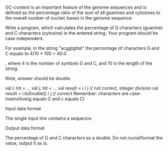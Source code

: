 GC-content is an important feature of the genome sequences and is defined as the percentage ratio of the sum of all guanines and cytosines to the overall number of nucleic bases in the genome sequence.

Write a program, which calculates the percentage of G characters (guanine) and C characters (cytosine) in the entered string. Your program should be case independent.

For example, in the string "acggtgttat" the percentage of characters G and C equals to 4/10 * 100 = 40.0

, where 4 is the number of symbols G and C, and 10 is the length of the string.

Note, answer should be double.

val i: Int = …
val j: Int = …
val result = i / j              // not correct, integer division
val result = i.toDouble() / j   // correct
Remember: characters are case-insensitive(g equals G and c equals C)

Input data format

The single input line contains a sequence.

Output data format

The percentage of G and C characters as a double. Do not round/format the value, output it as is.
